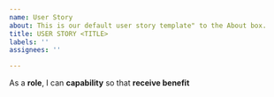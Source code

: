 ```yaml
---
name: User Story
about: This is our default user story template" to the About box.
title: USER STORY <TITLE>
labels: ''
assignees: ''

---
```


As a **role**, I can **capability** so that **receive benefit**
